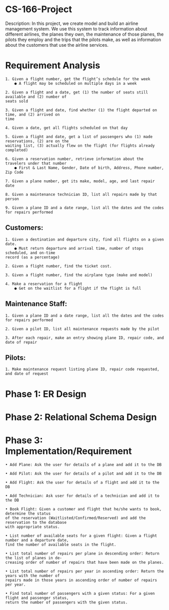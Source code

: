  # CS-166-Project 
Description:
In this project, we create model and build an airline management system. We use this
system to track information about different airlines, the planes they own, the maintenance of
those planes, the pilots they employ and the trips that the pilots make, as well as information
about the customers that use the airline services.



# Requirement Analysis
```
1. Given a flight number, get the flight’s schedule for the week
	● A flight may be scheduled on multiple days in a week
```
```
2. Given a flight and a date, get (1) the number of seats still available and (2) number of
seats sold
```
```
3. Given a flight and date, find whether (1) the flight departed on time, and (2) arrived on
time
```
```
4. Given a date, get all flights scheduled on that day
```
```
5. Given a flight and date, get a list of passengers who (1) made reservations, (2) are on the
waiting list, (3) actually flew on the flight (for flights already completed)
```
```
6. Given a reservation number, retrieve information about the travelers under that number
	● First & Last Name, Gender, Date of birth, Address, Phone number, Zip Code
```
```
7. Given a plane number, get its make, model, age, and last repair date
```
```
8. Given a maintenance technician ID, list all repairs made by that person
```
```
9. Given a plane ID and a date range, list all the dates and the codes for repairs performed
```
## Customers:
```
1. Given a destination and departure city, find all flights on a given date.
	● Must return departure and arrival time, number of stops scheduled, and on-time
record (as a percentage)
```
```
2. Given a flight number, find the ticket cost.
```
```
3. Given a flight number, find the airplane type (make and model)
```
```
4. Make a reservation for a flight
	● Get on the waitlist for a flight if the flight is full
```
## Maintenance Staff:
```
1. Given a plane ID and a date range, list all the dates and the codes for repairs performed
```
```
2. Given a pilot ID, list all maintenance requests made by the pilot
```
```
3. After each repair, make an entry showing plane ID, repair code, and date of repair
```
## Pilots:
```
1. Make maintenance request listing plane ID, repair code requested, and date of request
```


# Phase 1: ER Design




# Phase 2: Relational Schema Design




# Phase 3: Implementation/Requirement
```
• Add Plane: Ask the user for details of a plane and add it to the DB
```
```
• Add Pilot: Ask the user for details of a pilot and add it to the DB
```
```
• Add Flight: Ask the user for details of a flight and add it to the DB
```
```
• Add Technician: Ask user for details of a technician and add it to the DB
```
```
• Book Flight: Given a customer and flight that he/she wants to book, determine the status
of the reservation (Waitlisted/Confirmed/Reserved) and add the reservation to the database
with appropriate status.
```
```
• List number of available seats for a given flight: Given a flight number and a departure date,
find the number of available seats in the flight.
```
```
• List total number of repairs per plane in descending order: Return the list of planes in de-
creasing order of number of repairs that have been made on the planes.
```
```
• List total number of repairs per year in ascending order: Return the years with the number of
repairs made in those years in ascending order of number of repairs per year.
```
```
• Find total number of passengers with a given status: For a given flight and passenger status,
return the number of passengers with the given status.
```
